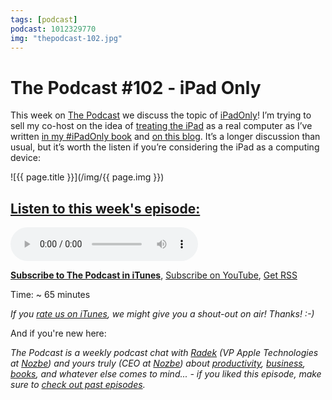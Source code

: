 ```yaml
---
tags: [podcast]
podcast: 1012329770
img: "thepodcast-102.jpg"
---
```


# The Podcast #102 - iPad Only

This week on [The Podcast][1] we discuss the topic of [iPadOnly][2]! I’m trying to sell my co-host on the idea of [treating the iPad][3] as a real computer as I’ve written [in my #iPadOnly book][4] and [on this blog][5]. It’s a longer discussion than usual, but it’s worth the listen if you’re considering the iPad as a computing device:

<!--More-->

![{{ page.title }}](/img/{{ page.img }})

## [Listen to this week's episode:][7]

<audio controls>
<source src="https://files.nozbe.com/podcast/102.mp3" type="audio/mpeg">
</audio>

**[Subscribe to The Podcast in iTunes][8]**, [Subscribe on YouTube][9], [Get RSS][10]

Time: \~ 65 minutes

*If you [rate us on iTunes][11], we might give you a shout-out on air! Thanks! :-)*

And if you're new here:

*The Podcast is a weekly podcast chat with [Radek][12] (VP Apple Technologies at [Nozbe][13]) and yours truly (CEO at [Nozbe][14]) about [productivity][15], [business][16], [books][17], and whatever else comes to mind... - if you liked this episode, make sure to [check out past episodes][18].*

[1]:	http://thepodcast.fm/
[2]:	https://michael.gratis/ipadonly
[3]:	/ipadnow
[4]:	https://michael.gratis/ipadonly
[5]:	/tag/ipadonly
[6]:	http://thepodcast.fm/episodes/102
[7]:	http://thepodcast.fm/episodes/102
[8]:	/thepodcast
[9]:	https://michael.gratis/thepodcastyt
[10]:	http://thepodcast.fm/episodes?format=RSS
[11]:	/thepodcast
[12]:	https://michael.gratis/radex
[13]:	https://nozbe.com/
[14]:	https://nozbe.com/
[15]:	/tag/productivity
[16]:	/tag/business
[17]:	/tag/books
[18]:	/tag/podcast

[image-1]:	/thepodcast-102.jpg
